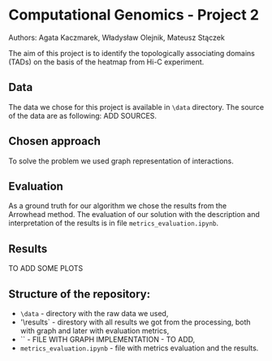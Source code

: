 # Computational Genomics - Project 2
Authors: Agata Kaczmarek, Władysław Olejnik, Mateusz Stączek

The aim of this project is to identify the topologically associating domains (TADs) on the basis of the heatmap from Hi-C experiment.

## Data
The data we chose for this project is available in `\data` directory. The source of the data are as following: ADD SOURCES.

## Chosen approach
To solve the problem we used graph representation of interactions.

## Evaluation
As a ground truth for our algorithm we chose the results from the Arrowhead method. The evaluation of our solution with the description and interpretation of the results is in file `metrics_evaluation.ipynb`.

## Results

TO ADD SOME PLOTS

## Structure of the repository:
- `\data` - directory with the raw data we used,
- '\results` - direstory with all results we got from the processing, both with graph and later with evaluation metrics,
- `` - FILE WITH GRAPH IMPLEMENTATION - TO ADD,
- `metrics_evaluation.ipynb` - file with metrics evaluation and the results.
